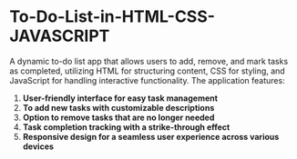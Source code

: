 # To-Do-List-in-HTML-CSS-JAVASCRIPT
A dynamic to-do list app that allows users to add, remove, and mark tasks as completed, utilizing HTML for structuring content, CSS for styling, and JavaScript for handling interactive functionality.
The application features:
1. **User-friendly interface for easy task management**
2. **To add new tasks with customizable descriptions**
3. **Option to remove tasks that are no longer needed**
4. **Task completion tracking with a strike-through effect**
5. **Responsive design for a seamless user experience across various devices**
